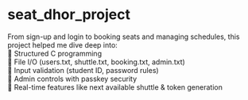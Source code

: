 # seat_dhor_project
From sign-up and login to booking seats and managing schedules, this project helped me dive deep into:  
🔹 Structured C programming  
🔹 File I/O (users.txt, shuttle.txt, booking.txt, admin.txt)  
🔹 Input validation (student ID, password rules)  
🔹 Admin controls with passkey security  
🔹 Real-time features like next available shuttle &amp; token generation
